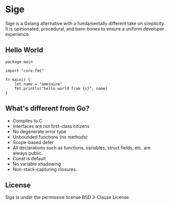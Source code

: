 # Sige

Sige is a Golang alternative with a fundamentally different take on simplicity. It is opinionated,
procedural, and bare-bones to ensure a uniform developer experience.

## Hello World

```
package main

import "core:fmt"

fn main() {
    let name = "amesaine"
    fmt.println("hello world from {s}", name)
}
```

## What's different from Go?

- Compiles to C
- Interfaces are not first-class citizens
- No degenerate error type
- Unbounded functions (no methods)
- Scope-based defer
- All declarations such as functions, variables, struct fields, etc. are always public.
- Const is default
- No variable shadowing
- Non-stack-capturing closures.

## License

Sige is under the permissive license BSD 3-Clause License.
